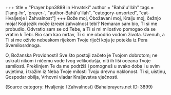 +++
title = "Prayer bpn3899 in Hrvatski"
author = "Bahá'u'lláh"
tags = ['lang-hr', 'prayer-', "author-Bahá'u'lláh", "category-unsorted", "cat-Hvaljenje I Zahvalnost"]
+++
Bože moj, Obožavani moj, Kralju moj, čežnjo moja! Koji jezik može izreæi zahvalnost tebi? Nemaran sam bio, Ti si me probudio. Odvratio sam se od Tebe, a Ti si mi milostivo pomogao da se vratim k Tebi. Bio sam kao mrtav, Ti si me obodrio vodom života. Uvenuh, a Ti si me oživio nebeskom rijekom Tvoje riječi koja je potekla iz Pera Svemilosrdnoga.

O, Božanska Providnosti! Sve što postoji začeto je Tvojom dobrotom; ne uskrati nikom i ničemu vode tvog velikodušja, niti ih liši oceana Tvoje samilosti. Preklinjem Te da me podržiš i pomogneš u svako doba i u svim uvjetima, i tražim iz Neba Tvoje milosti Tvoju drevnu naklonost. Ti si, uistinu, Gospodar obilja, Vrhovni vladar Kraljevstva vječnosti.

(Source category: Hvaljenje I Zahvalnost)
(Bahaiprayers.net ID: 3899)
